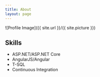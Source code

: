 ```yaml
---
title: About
layout: page
---
```

![Profile Image]({{ site.url }}/{{ site.picture }})

<p></p>

<p></p>

<h2>Skills</h2>

<ul class="skill-list">
	<li>ASP.NET/ASP.NET Core</li>
	<li>AngularJS/Angular</li>
	<li>T-SQL</li>
	<li>Continuous Integration</li>
</ul>